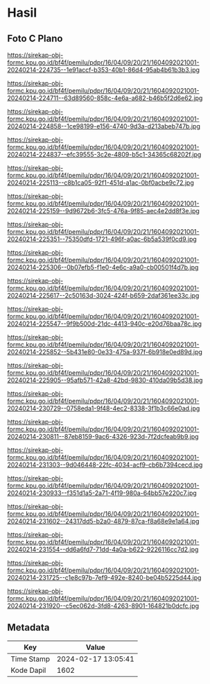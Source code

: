 # Hasil

## Foto C Plano

https://sirekap-obj-formc.kpu.go.id/bf4f/pemilu/pdpr/16/04/09/20/21/1604092021001-20240214-224735--1e91accf-b353-40b1-86d4-95ab4b61b3b3.jpg

https://sirekap-obj-formc.kpu.go.id/bf4f/pemilu/pdpr/16/04/09/20/21/1604092021001-20240214-224711--63d89560-858c-4e6a-a682-b46b5f2d6e62.jpg

https://sirekap-obj-formc.kpu.go.id/bf4f/pemilu/pdpr/16/04/09/20/21/1604092021001-20240214-224858--1ce98199-e156-4740-9d3a-d213abeb747b.jpg

https://sirekap-obj-formc.kpu.go.id/bf4f/pemilu/pdpr/16/04/09/20/21/1604092021001-20240214-224837--efc39555-3c2e-4809-b5c1-34365c68202f.jpg

https://sirekap-obj-formc.kpu.go.id/bf4f/pemilu/pdpr/16/04/09/20/21/1604092021001-20240214-225113--c8b1ca05-92f1-451d-a1ac-0bf0acbe9c72.jpg

https://sirekap-obj-formc.kpu.go.id/bf4f/pemilu/pdpr/16/04/09/20/21/1604092021001-20240214-225159--9d9672b6-3fc5-476a-9f85-aec4e2dd8f3e.jpg

https://sirekap-obj-formc.kpu.go.id/bf4f/pemilu/pdpr/16/04/09/20/21/1604092021001-20240214-225351--75350dfd-1721-496f-a0ac-6b5a539f0cd9.jpg

https://sirekap-obj-formc.kpu.go.id/bf4f/pemilu/pdpr/16/04/09/20/21/1604092021001-20240214-225306--0b07efb5-f1e0-4e6c-a9a0-cb00501f4d7b.jpg

https://sirekap-obj-formc.kpu.go.id/bf4f/pemilu/pdpr/16/04/09/20/21/1604092021001-20240214-225617--2c50163d-3024-424f-b659-2daf361ee33c.jpg

https://sirekap-obj-formc.kpu.go.id/bf4f/pemilu/pdpr/16/04/09/20/21/1604092021001-20240214-225547--9f9b500d-21dc-4413-940c-e20d76baa78c.jpg

https://sirekap-obj-formc.kpu.go.id/bf4f/pemilu/pdpr/16/04/09/20/21/1604092021001-20240214-225852--5b431e80-0e33-475a-937f-6b918e0ed89d.jpg

https://sirekap-obj-formc.kpu.go.id/bf4f/pemilu/pdpr/16/04/09/20/21/1604092021001-20240214-225905--95afb571-42a8-42bd-9830-410da09b5d38.jpg

https://sirekap-obj-formc.kpu.go.id/bf4f/pemilu/pdpr/16/04/09/20/21/1604092021001-20240214-230729--0758eda1-9f48-4ec2-8338-3f1b3c66e0ad.jpg

https://sirekap-obj-formc.kpu.go.id/bf4f/pemilu/pdpr/16/04/09/20/21/1604092021001-20240214-230811--87eb8159-9ac6-4326-923d-7f2dcfeab9b9.jpg

https://sirekap-obj-formc.kpu.go.id/bf4f/pemilu/pdpr/16/04/09/20/21/1604092021001-20240214-231303--9d046448-22fc-4034-acf9-cb6b7394cecd.jpg

https://sirekap-obj-formc.kpu.go.id/bf4f/pemilu/pdpr/16/04/09/20/21/1604092021001-20240214-230933--f351d1a5-2a71-4f19-980a-64bb57e220c7.jpg

https://sirekap-obj-formc.kpu.go.id/bf4f/pemilu/pdpr/16/04/09/20/21/1604092021001-20240214-231602--24317dd5-b2a0-4879-87ca-f8a68e9e1a64.jpg

https://sirekap-obj-formc.kpu.go.id/bf4f/pemilu/pdpr/16/04/09/20/21/1604092021001-20240214-231554--dd6a6fd7-71dd-4a0a-b622-9226116cc7d2.jpg

https://sirekap-obj-formc.kpu.go.id/bf4f/pemilu/pdpr/16/04/09/20/21/1604092021001-20240214-231725--c1e8c97b-7ef9-492e-8240-be04b5225d44.jpg

https://sirekap-obj-formc.kpu.go.id/bf4f/pemilu/pdpr/16/04/09/20/21/1604092021001-20240214-231920--c5ec062d-3fd8-4263-8901-164821b0dcfc.jpg


## Metadata

| Key        | Value               |
| ---------- | ------------------- |
| Time Stamp | 2024-02-17 13:05:41 |
| Kode Dapil | 1602                |



